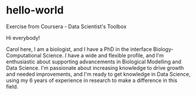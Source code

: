 # hello-world
Exercise from Coursera - Data Scientist's Toolbox

Hi everybody!

Carol here, I am a biologist, and I  have a PhD in the interface Biology-Computational Science. I have a wide and flexible profile, and I'm enthusiastic about supporting advancements in Biological Modelling and Data Science. I'm passionate about increasing knowledge to drive growth and needed improvements, and I'm ready to get knowledge in Data Science, using my 6 years of experience in research to make a difference in this field. 
